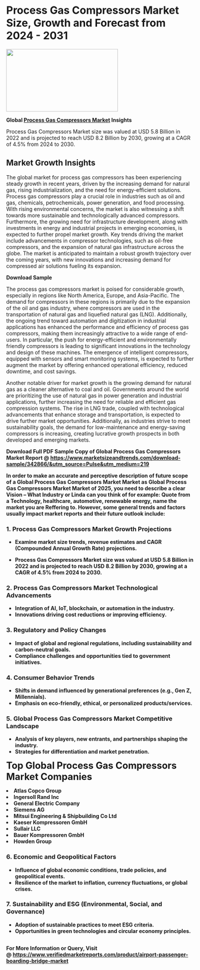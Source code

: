 <H1>Process Gas Compressors Market Size, Growth and Forecast from 2024 - 2031</H1><img class="aligncenter size-medium wp-image-584254" src="https://thirdeyenews.in/wp-content/uploads/2024/09/Global-Market-Research-300x168.jpeg" alt="" width="300" height="168" /><p><strong>Global&nbsp;<a href="https://www.marketsizeandtrends.com/download-sample/342866/&amp;utm_source=Pulse&amp;utm_medium=219">Process Gas Compressors Market</a> Insights</strong></p><p>Process Gas Compressors Market size was valued at USD 5.8 Billion in 2022 and is projected to reach USD 8.2 Billion by 2030, growing at a CAGR of 4.5% from 2024 to 2030.</p><p><h2>Market Growth Insights</h2> <p>The global market for process gas compressors has been experiencing steady growth in recent years, driven by the increasing demand for natural gas, rising industrialization, and the need for energy-efficient solutions. Process gas compressors play a crucial role in industries such as oil and gas, chemicals, petrochemicals, power generation, and food processing. With rising environmental concerns, the market is also witnessing a shift towards more sustainable and technologically advanced compressors. Furthermore, the growing need for infrastructure development, along with investments in energy and industrial projects in emerging economies, is expected to further propel market growth. Key trends driving the market include advancements in compressor technologies, such as oil-free compressors, and the expansion of natural gas infrastructure across the globe. The market is anticipated to maintain a robust growth trajectory over the coming years, with new innovations and increasing demand for compressed air solutions fueling its expansion.</p> <p><strong>Download Sample</strong></p> <p>The process gas compressors market is poised for considerable growth, especially in regions like North America, Europe, and Asia-Pacific. The demand for compressors in these regions is primarily due to the expansion of the oil and gas industry, where compressors are used in the transportation of natural gas and liquefied natural gas (LNG). Additionally, the ongoing trend toward automation and digitization in industrial applications has enhanced the performance and efficiency of process gas compressors, making them increasingly attractive to a wide range of end-users. In particular, the push for energy-efficient and environmentally friendly compressors is leading to significant innovations in the technology and design of these machines. The emergence of intelligent compressors, equipped with sensors and smart monitoring systems, is expected to further augment the market by offering enhanced operational efficiency, reduced downtime, and cost savings. <p>Another notable driver for market growth is the growing demand for natural gas as a cleaner alternative to coal and oil. Governments around the world are prioritizing the use of natural gas in power generation and industrial applications, further increasing the need for reliable and efficient gas compression systems. The rise in LNG trade, coupled with technological advancements that enhance storage and transportation, is expected to drive further market opportunities. Additionally, as industries strive to meet sustainability goals, the demand for low-maintenance and energy-saving compressors is increasing, creating lucrative growth prospects in both developed and emerging markets.</p> <p><strong></p><p><span class=""><strong>Download Full PDF Sample Copy of Global Process Gas Compressors Market Report</strong> @ <a href="https://www.marketsizeandtrends.com/download-sample/342866/&amp;utm_source=Pulse&amp;utm_medium=219" target="_blank">https://www.marketsizeandtrends.com/download-sample/342866/&amp;utm_source=Pulse&amp;utm_medium=219</a></span></p><p>In order to make an accurate and perceptive description of future scope of a Global&nbsp;Process Gas Compressors Market Market as Global&nbsp;Process Gas Compressors Market Market of 2025, you need to describe a clear Vision &ndash; What Industry or Linda can you think of for example: Quote from a Technology, healthcare, automotive, renewable energy, name the market you are Reffering to. However, some general trends and factors usually impact market reports and their future outlook include:</p><h3>1.&nbsp;<strong>Process Gas Compressors Market Growth Projections</strong></h3><ul><li>Examine market size trends, revenue estimates and CAGR (Compounded Annual Growth Rate) projections.</li><li><p>Process Gas Compressors Market size was valued at USD 5.8 Billion in 2022 and is projected to reach USD 8.2 Billion by 2030, growing at a CAGR of 4.5% from 2024 to 2030.</p></li></ul><h3>2.&nbsp;<strong>Process Gas Compressors Market Technological Advancements</strong></h3><ul><li>Integration of AI, IoT, blockchain, or automation in the industry.</li><li>Innovations driving cost reductions or improving efficiency.</li></ul><h3>3.&nbsp;<strong>Regulatory and Policy Changes</strong></h3><ul><li>Impact of global and regional regulations, including sustainability and carbon-neutral goals.</li><li>Compliance challenges and opportunities tied to government initiatives.</li></ul><h3>4.&nbsp;<strong>Consumer Behavior Trends</strong></h3><ul><li>Shifts in demand influenced by generational preferences (e.g., Gen Z, Millennials).</li><li>Emphasis on eco-friendly, ethical, or personalized products/services.</li></ul><h3>5.&nbsp;<strong>Global Process Gas Compressors Market Competitive Landscape</strong></h3><ul><li>Analysis of key players, new entrants, and partnerships shaping the industry.</li><li>Strategies for differentiation and market penetration.</li></ul><p data-pm-slice="1 1 []"><span style="color: inherit; font-family: inherit; font-size: 25px;">Top Global Process Gas Compressors Market Companies</span></p><div class="" data-test-id=""><p><li>Atlas Copco Group</li><li> Ingersoll Rand Inc</li><li> General Electric Company</li><li> Siemens AG</li><li> Mitsui Engineering & Shipbuilding Co Ltd</li><li> Kaeser Kompressoren GmbH</li><li> Sullair LLC</li><li> Bauer Kompressoren GmbH</li><li> Howden Group</li></p></div><h3>6.&nbsp;<strong>Economic and Geopolitical Factors</strong></h3><ul><li>Influence of global economic conditions, trade policies, and geopolitical events.</li><li>Resilience of the market to inflation, currency fluctuations, or global crises.</li></ul><h3>7.&nbsp;<strong>Sustainability and ESG (Environmental, Social, and Governance)</strong></h3><ul><li>Adoption of sustainable practices to meet ESG criteria.</li><li>Opportunities in green technologies and circular economy principles.</li></ul><h2><strong style="font-size: 14px;">For More Information or Query, Visit @&nbsp;</strong><a style="background-color: #ffffff; font-size: 14px;" href="https://www.marketsizeandtrends.com/report/process-gas-compressors-market/" target="_blank">https://www.verifiedmarketreports.com/product/airport-passenger-boarding-bridge-market</a></h2>
